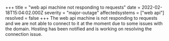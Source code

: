 +++
title = "web api machine not responding to requests"
date = 2022-02-18T15:04:02.000Z
severity = "major-outage"
affectedsystems = ["web api"]
resolved = false
+++
The web api machine is not responding to requests and we are not able to connect to it at the moment due to some issues with the domain. Hosting has been notified and is working on resolving the connection issue.
